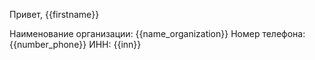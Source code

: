 Привет, {{firstname}}

Наименование организации: {{name_organization}}
Номер телефона: {{number_phone}}
ИНН: {{inn}}